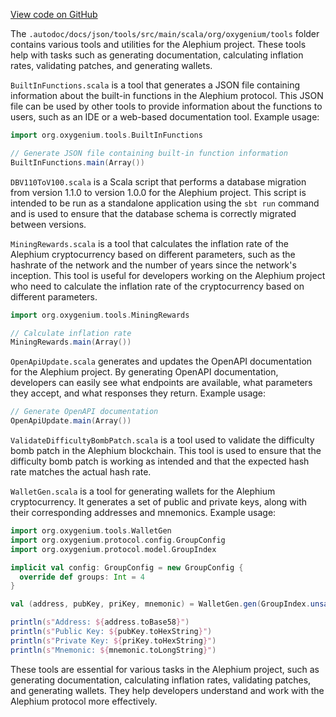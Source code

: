 [View code on GitHub](https://github.com/oxygenium/oxygenium/.autodoc/docs/json/tools/src/main/scala/org/oxygenium/tools)

The `.autodoc/docs/json/tools/src/main/scala/org/oxygenium/tools` folder contains various tools and utilities for the Alephium project. These tools help with tasks such as generating documentation, calculating inflation rates, validating patches, and generating wallets.

`BuiltInFunctions.scala` is a tool that generates a JSON file containing information about the built-in functions in the Alephium protocol. This JSON file can be used by other tools to provide information about the functions to users, such as an IDE or a web-based documentation tool. Example usage:

```scala
import org.oxygenium.tools.BuiltInFunctions

// Generate JSON file containing built-in function information
BuiltInFunctions.main(Array())
```

`DBV110ToV100.scala` is a Scala script that performs a database migration from version 1.1.0 to version 1.0.0 for the Alephium project. This script is intended to be run as a standalone application using the `sbt run` command and is used to ensure that the database schema is correctly migrated between versions.

`MiningRewards.scala` is a tool that calculates the inflation rate of the Alephium cryptocurrency based on different parameters, such as the hashrate of the network and the number of years since the network's inception. This tool is useful for developers working on the Alephium project who need to calculate the inflation rate of the cryptocurrency based on different parameters.

```scala
import org.oxygenium.tools.MiningRewards

// Calculate inflation rate
MiningRewards.main(Array())
```

`OpenApiUpdate.scala` generates and updates the OpenAPI documentation for the Alephium project. By generating OpenAPI documentation, developers can easily see what endpoints are available, what parameters they accept, and what responses they return. Example usage:

```scala
// Generate OpenAPI documentation
OpenApiUpdate.main(Array())
```

`ValidateDifficultyBombPatch.scala` is a tool used to validate the difficulty bomb patch in the Alephium blockchain. This tool is used to ensure that the difficulty bomb patch is working as intended and that the expected hash rate matches the actual hash rate.

`WalletGen.scala` is a tool for generating wallets for the Alephium cryptocurrency. It generates a set of public and private keys, along with their corresponding addresses and mnemonics. Example usage:

```scala
import org.oxygenium.tools.WalletGen
import org.oxygenium.protocol.config.GroupConfig
import org.oxygenium.protocol.model.GroupIndex

implicit val config: GroupConfig = new GroupConfig {
  override def groups: Int = 4
}

val (address, pubKey, priKey, mnemonic) = WalletGen.gen(GroupIndex.unsafe(0))

println(s"Address: ${address.toBase58}")
println(s"Public Key: ${pubKey.toHexString}")
println(s"Private Key: ${priKey.toHexString}")
println(s"Mnemonic: ${mnemonic.toLongString}")
```

These tools are essential for various tasks in the Alephium project, such as generating documentation, calculating inflation rates, validating patches, and generating wallets. They help developers understand and work with the Alephium protocol more effectively.
